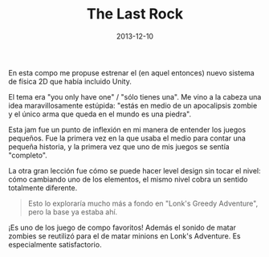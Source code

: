 ﻿---
layout: post
title: The Last Rock
date: 2013-12-10
description: Sobrevive al apocalípsis con una piedra
img: assets/img/cover/thelastrock.png
tags: [LudumDare]
words: 1 minuto
status: published
---

En esta compo me propuse estrenar el (en aquel entonces) nuevo sistema de física 2D que había incluido Unity.

El tema era "you only have one" / "sólo tienes una". Me vino a la cabeza una idea maravillosamente estúpida: "estás en medio de un apocalipsis zombie y el único arma que queda en el mundo es una piedra".

Esta jam fue un punto de inflexión en mi manera de entender los juegos pequeños. Fue la primera vez en la que usaba el medio para contar una pequeña historia, y la primera vez que uno de mis juegos se sentía "completo".

La otra gran lección fue cómo se puede hacer level design sin tocar el nivel: cómo cambiando uno de los elementos, el mismo nivel cobra un sentido totalmente diferente.

<blockquote>Esto lo exploraría mucho más a fondo en "Lonk's Greedy Adventure", pero la base ya estaba ahí.</blockquote>

¡Es uno de los juego de compo favoritos! Además el sonido de matar zombies se reutilizó para el de matar minions en Lonk's Adventure. Es especialmente satisfactorio.